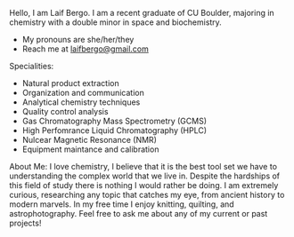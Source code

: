 Hello, I am Laif Bergo. I am a recent graduate of CU Boulder, majoring in chemistry with a double minor in space and biochemistry.
- My pronouns are she/her/they
- Reach me at laifbergo@gmail.com

Specialities:
- Natural product extraction
- Organization and communication
- Analytical chemistry techniques
- Quality control analysis
- Gas Chromatography Mass Spectrometry (GCMS)
- High Perfomrance Liquid Chromatography (HPLC)
- Nulcear Magnetic Resonance (NMR)
- Equipment maintance and calibration

About Me:
I love chemistry, I believe that it is the best tool set we have to understanding the complex world that we live in. Despite the hardships of this field of study there is nothing I would rather be doing. I am extremely curious, researching any topic that catches my eye, from ancient history to modern marvels. In my free time I enjoy knitting, quilting, and astrophotography. Feel free to ask me about any of my current or past projects!

<!---
LBergo/LBergo is a ✨ special ✨ repository because its `README.md` (this file) appears on your GitHub profile.
You can click the Preview link to take a look at your changes.
--->
